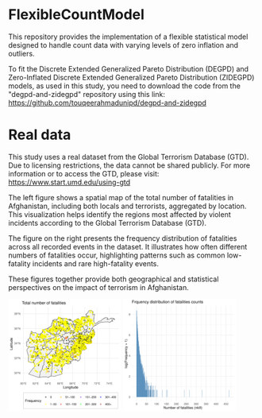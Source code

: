 # FlexibleCountModel
This repository provides the implementation of a flexible statistical model designed to handle count data with varying levels of zero inflation and outliers.

To fit the Discrete Extended Generalized Pareto Distribution (DEGPD) and Zero-Inflated Discrete Extended Generalized Pareto Distribution (ZIDEGPD) models, as used in this study, you need to download the code from the "degpd-and-zidegpd" repository using this link:
https://github.com/touqeerahmadunipd/degpd-and-zidegpd

# Real data
This study uses a real dataset from the Global Terrorism Database (GTD). Due to licensing restrictions, the data cannot be shared publicly. For more information or to access the GTD, please visit: https://www.start.umd.edu/using-gtd

The left figure shows a spatial map of the total number of fatalities in Afghanistan, including both locals and terrorists, aggregated by location. This visualization helps identify the regions most affected by violent incidents according to the Global Terrorism Database (GTD).

The figure on the right presents the frequency distribution of fatalities across all recorded events in the dataset. It illustrates how often different numbers of fatalities occur, highlighting patterns such as common low-fatality incidents and rare high-fatality events.

These figures together provide both geographical and statistical perspectives on the impact of terrorism in Afghanistan.
<p float="left">
  <img src="Figures/Total_number_fatalities-1.png" alt="Spatial map of the number of fatalities, including locals and terrorists, in Afghanistan" width="45%" />
  <img src="Figures/Frquency-dist-1.png" alt="Frequency distribution of fatalities" width="45%" />
</p>
